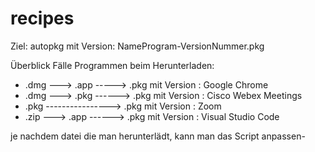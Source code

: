 # recipes

Ziel: autopkg mit Version: NameProgram-VersionNummer.pkg

Überblick Fälle Programmen beim Herunterladen:
 
- .dmg ---> .app  -----> .pkg mit Version : Google Chrome
- .dmg ---> .pkg ------> .pkg mit Version : Cisco Webex Meetings
- .pkg ----------------> .pkg mit Version : Zoom
- .zip ---> .app ------> .pkg mit Version : Visual Studio Code

je nachdem datei die man herunterlädt, kann man das Script anpassen-
